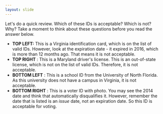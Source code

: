 ```yaml
---
layout: slide
---
```


Let&#39;s do a quick review. Which of these IDs is acceptable? Which is not? Why? Take a moment to think about these questions before you read the answer below.

- **TOP LEFT:** This is a Virginia identification card, which is on the list of valid IDs. However, look at the expiration date - it expired in 2016, which is more than 12 months ago. That means it is not acceptable.
- **TOP RIGHT** : This is a Maryland driver&#39;s license. This is an out-of-state license, which is not on the list of valid IDs. Therefore, it is not acceptable.
- **BOTTOM LEFT** : This is a school ID from the University of North Florida. As this university does not have a campus in Virginia, it is not acceptable.
- **BOTTOM RIGHT** : This is a voter ID with photo. You may see the 2014 date and think that automatically disqualifies it. However, remember the date that is listed is an _issue_ date, not an expiration date. So this ID is acceptable for voting.